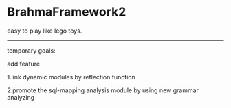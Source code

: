 # BrahmaFramework2
easy to play like lego toys.

-------------------------------------------------------------------------
temporary goals:

add feature

1.link dynamic modules by reflection function

2.promote the sql-mapping analysis module by using new grammar analyzing
